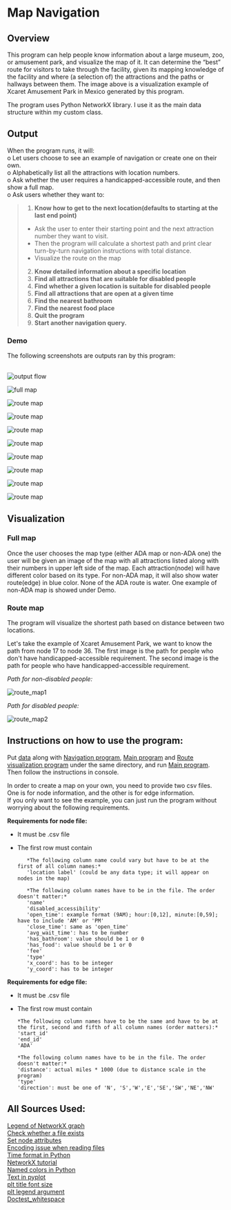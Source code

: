 # Map Navigation


## Overview 
This program can help people know information about a large museum, zoo, or amusement park, and visualize the map of it. 
It can determine the “best” route for visitors to take through the facility, given its mapping knowledge of the facility and
where (a selection of) the attractions and the paths or hallways between them. The image above is a visualization example of 
Xcaret Amusement Park in Mexico generated by this program.

The program uses Python NetworkX library. I use it as the main data structure within my custom class. 

## Output
When the program runs, it will:<br>
o Let users choose to see an example of navigation or create one on their own. <br> 
o Alphabetically list all the attractions with location numbers. <br>
o Ask whether the user requires a handicapped-accessible route, and then show a full map.<br>
o Ask users whether they want to:<br>
> 1. **Know how to get to the next location(defaults to starting at the last end point)**
>   - Ask the user to enter their starting point and the next attraction number they want to visit.
>   - Then the program will calculate a shortest path and print clear turn-by-turn navigation
instructions with total distance.
>   - Visualize the route on the map 
> 2. **Know detailed information about a specific location**
> 3. **Find all attractions that are suitable for disabled people**
> 4. **Find whether a given location is suitable for disabled people**
> 5. **Find all attractions that are open at a given time**
> 6. **Find the nearest bathroom**
> 7. **Find the nearest food place** 
> 8. **Quit the program**
> 9. **Start another navigation query.**

### Demo
The following screenshots are outputs ran by this program: <br><br>

![output flow](https://github.com/sayaaoi/Map_Navigation/blob/master/Sample/output1.png)<br>

![full map](https://github.com/sayaaoi/Map_Navigation/blob/master/Sample/full%20map%20example.png 'Sample full map of Xcaret Amusement Park') <br>

![route map](https://github.com/sayaaoi/Map_Navigation/blob/master/Sample/output2.png)<br>

![route map](https://github.com/sayaaoi/Map_Navigation/blob/master/Sample/output3.png)<br>

![route map](https://github.com/sayaaoi/Map_Navigation/blob/master/Sample/route_map.png) <br>

![route map](https://github.com/sayaaoi/Map_Navigation/blob/master/Sample/output4.png) <br>

![route map](https://github.com/sayaaoi/Map_Navigation/blob/master/Sample/output5.png) <br>

![route map](https://github.com/sayaaoi/Map_Navigation/blob/master/Sample/output6.png)<br>

![route map](https://github.com/sayaaoi/Map_Navigation/blob/master/Sample/output7.png) <br>

![route map](https://github.com/sayaaoi/Map_Navigation/blob/master/Sample/output8.png) <br>


## Visualization

### Full map 
Once the user chooses the map type (either ADA map or non-ADA one) the user will be given an image of the map with all attractions listed along with their numbers in 
upper left side of the map. Each attraction(node) will have different color based on its type. For non-ADA map, it will also show water route(edge) in blue color. None of the ADA 
route is water. One example of non-ADA map is showed under Demo. 

### Route map
The program will visualize the shortest path based on distance between two locations. 

Let's take the example of Xcaret Amusement Park, we want to know the path from node 17 to node 36. The first image is the path for people who don't have 
handicapped-accessible requirement. The second image is the path for people who have handicapped-accessible requirement. 

*Path for non-disabled people:* <br>

![route_map1](https://github.com/sayaaoi/Map_Navigation/blob/master/Sample/route_map1.png 'Non-ADA path') <br>


*Path for disabled people:* <br>

![route_map2](https://github.com/sayaaoi/Map_Navigation/blob/master/Sample/route_map2.png 'ADA path')


## Instructions on how to use the program:
Put [data](data) along with [Navigation program](Navigation.py), [Main program](Main.py) and [Route visualization program](Route_Visualization.py) under the same directory, 
and run [Main program](Main.py). Then follow the instructions in console. <br>

In order to create a map on your own, you need to provide two csv files. One is for node information, and the other is for edge information. <br>
If you only want to see the example, you can just run the program without worrying about the following requirements. 

**Requirements for node file:**
- It must be .csv file
- The first row must contain <br>

  ```
     *The following column name could vary but have to be at the first of all column names:*
     'location label' (could be any data type; it will appear on nodes in the map)
     
     *The following column names have to be in the file. The order doesn't matter:*
     'name'        
     'disabled_accessibility'
     'open_time': example format (9AM); hour:[0,12], minute:[0,59]; have to include 'AM' or 'PM'
     'close_time': same as 'open_time'
     'avg_wait_time': has to be number
     'has_bathroom': value should be 1 or 0
     'has_food': value should be 1 or 0
     'fee'	       
     'type'        
     'x_coord': has to be integer
     'y_coord': has to be integer

  ```
 **Requirements for edge file:**
 - It must be .csv file
 - The first row must contain<br>
 
   ```
   *The following column names have to be the same and have to be at the first, second and fifth of all column names (order matters):*
   'start_id'	
   'end_id'	
   'ADA'
   
   *The following column names have to be in the file. The order doesn't matter:*
   'distance': actual miles * 1000 (due to distance scale in the program)
   'type'
   'direction': must be one of 'N', 'S','W','E','SE','SW','NE','NW'

   ```


## All Sources Used:
[Legend of NetworkX graph](https://stackoverflow.com/questions/32931484/legend-for-networkx-draw-function?lq=1&utm_medium=organic&utm_source=google_rich_qa&utm_campaign=google_rich_qa)<br>
[Check whether a file exists](https://docs.python.org/3/library/pathlib.html)<br>
[Set node attributes](https://networkx.github.io/documentation/stable/reference/generated/networkx.classes.function.set_node_attributes.html)<br>
[Encoding issue when reading files](https://stackoverflow.com/a/49150749)<br>
[Time format in Python](https://docs.python.org/3/library/time.html)<br>
[NetworkX tutorial](http://avinashu.com/tutorial/pythontutorialnew/NetworkXBasics.html)<br>
[Named colors in Python](https://stackoverflow.com/questions/22408237/named-colors-in-matplotlib?utm_medium=organic&utm_source=google_rich_qa&utm_campaign=google_rich_qa)<br>
[Text in pyplot](https://stackoverflow.com/questions/8482588/putting-text-in-top-left-corner-of-matplotlib-plot?utm_medium=organic&utm_source=google_rich_qa&utm_campaign=google_rich_qa)<br>
[plt title font size](https://stackoverflow.com/questions/25036699/how-to-increase-plt-title-font-size/25037902?utm_medium=organic&utm_source=google_rich_qa&utm_campaign=google_rich_qa)<br>
[plt legend argument](https://matplotlib.org/api/_as_gen/matplotlib.pyplot.legend.html)<br>
[Doctest_whitespace](https://docs.python.org/3/library/doctest.html#doctest.NORMALIZE_WHITESPACE)<br>

